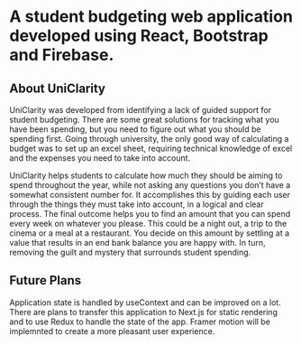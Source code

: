 # A student budgeting web application developed using React, Bootstrap and Firebase.
## About UniClarity
UniClarity was developed from identifying a lack of guided support for student budgeting. There are some great solutions for tracking what you have been spending, but you need to figure out what you should be spending first. Going through university, the only good way of calculating a budget was to set up an excel sheet, requiring technical knowledge of excel and the expenses you need to take into account.

UniClarity helps students to calculate how much they should be aiming to spend throughout the year, while not asking any questions you don’t have a somewhat consistent number for. It accomplishes this by guiding each user through the things they must take into account, in a logical and clear process. The final outcome helps you to find an amount that you can spend every week on whatever you please. This could be a night out, a trip to the cinema or a meal at a restaurant. You decide on this amount by settling at a value that results in an end bank balance you are happy with. In turn, removing the guilt and mystery that surrounds student spending.

## Future Plans
Application state is handled by useContext and can be improved on a lot. There are plans to transfer this application to Next.js for static rendering and to use Redux to handle the state of the app. Framer motion will be implemnted to create a more pleasant user experience.
